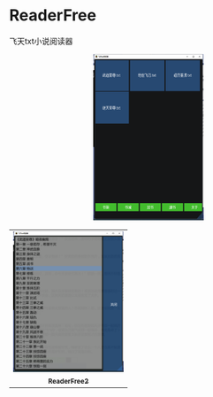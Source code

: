 # ReaderFree
飞天txt小说阅读器
<p align="center">
    <a href="https://github.com/xszbzb/ReaderFree"><img src="doc/ReaderFree1.png" alt="ReaderFree1" width="200" height="300"/></a>
</p>
<table>
  <tr>
    <td align="center"><a href="https://github.com/xszbzb/ReaderFree"><img src="doc/ReaderFree2.png" width="200px;"/><br /><sub><b>ReaderFree2</b></sub></a>
  </tr>
</table>

